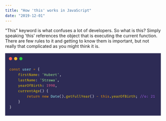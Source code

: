 ```yaml
---
title: "How 'this' works in JavaScript"
date: "2019-12-01"
---
```


"This" keyword is what confuses a lot of developers. So what is this? Simply speaking 'this' references the object that is executing the current function. There are few rules to it and getting to know them is important, but not really that complicated as you might think it is.

![Imagee](this-1.png)